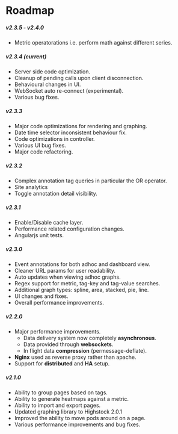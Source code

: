 Roadmap
=======

##### v2.3.5 - v2.4.0
- Metric operatorations i.e. perform math against different series.

##### v2.3.4 (current)
- Server side code optimization.
- Cleanup of pending calls upon client disconnection.
- Behavioural changes in UI.
- WebSocket auto re-connect (experimental).
- Various bug fixes.

##### v2.3.3
- Major code optimizations for rendering and graphing.
- Date time selector inconsistent behaviour fix.
- Code optimizations in controller.
- Various UI bug fixes.
- Major code refactoring.

##### v2.3.2
- Complex annotation tag queries in particular the OR operator.
- Site analytics
- Toggle annotation detail visibility.

##### v2.3.1
- Enable/Disable cache layer.
- Performance related configuration changes.
- Angularjs unit tests.

##### v2.3.0
- Event annotations for both adhoc and dashboard view.
- Cleaner URL params for user readability.
- Auto updates when viewing adhoc graphs.
- Regex support for metric, tag-key and tag-value searches.
- Additional graph types: spline, area, stacked, pie, line.
- UI changes and fixes.
- Overall performance improvements.

##### v2.2.0
- Major performance improvements.
	- Data delivery system now completely **asynchronous**.
	- Data provided through **websockets**.
	- In flight data **compression** (permessage-deflate).
- **Nginx** used as reverse proxy rather than apache.
- Support for **distributed** and **HA** setup.

##### v2.1.0
- Ability to group pages based on tags.
- Ability to generate heatmaps against a metric.
- Ability to import and export pages.
- Updated graphing library to Highstock 2.0.1
- Improved the ability to move pods around on a page.
- Various performance improvements and bug fixes.
